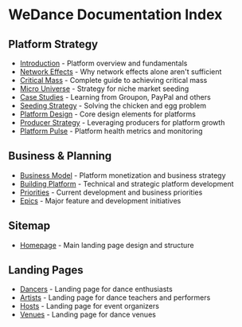 # WeDance Documentation Index

## Platform Strategy

- [Introduction](source/00-intro.md) - Platform overview and fundamentals
- [Network Effects](source/03-network-effects-arent-enough.md) - Why network effects alone aren't sufficient
- [Critical Mass](source/04-critical-mass-complete-guide.md) - Complete guide to achieving critical mass
- [Micro Universe](source/05-micro-universe-niche-seeding.md) - Strategy for niche market seeding
- [Case Studies](source/06-groupon-clones-critical-mass-paypal.md) - Learning from Groupon, PayPal and others
- [Seeding Strategy](source/07-seeding-two-sided-businesses-strategy-chicken-and-egg-problem.md) - Solving the chicken and egg problem
- [Platform Design](source/08-the-three-design-elements-for-designing-platforms.md) - Core design elements for platforms
- [Producer Strategy](source/09-how-to-use-your-producers-to-seed-the-platform.md) - Leveraging producers for platform growth
- [Platform Pulse](source/01-pulse-50.md) - Platform health metrics and monitoring

## Business & Planning

- [Business Model](business/model.md) - Platform monetization and business strategy
- [Building Platform](articles/building-platform.md) - Technical and strategic platform development
- [Priorities](prio.md) - Current development and business priorities
- [Epics](epics.md) - Major feature and development initiatives

## Sitemap

- [Homepage](sitemap/homepage.md) - Main landing page design and structure

## Landing Pages

- [Dancers](landing/dancers.md) - Landing page for dance enthusiasts
- [Artists](landing/artists.md) - Landing page for dance teachers and performers
- [Hosts](landing/hosts.md) - Landing page for event organizers
- [Venues](landing/venues.md) - Landing page for dance venues
